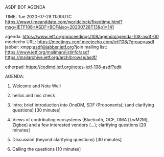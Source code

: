 ASDF BOF AGENDA

TIME: Tue   2020-07-28	11:00UTC
https://www.timeanddate.com/worldclock/fixedtime.html?msg=IETF108+ASDF+BOF&iso=20200728T13&p1=141

agenda:       https://www.ietf.org/proceedings/108/agenda/agenda-108-asdf-00
meetecho URL: https://meetings.conf.meetecho.com/ietf108/?group=asdf
jabber:       xmpp:asdf@jabber.ietf.org?join
mailing list: https://www.ietf.org/mailman/listinfo/asdf
              https://mailarchive.ietf.org/arch/browse/asdf/

etherpad:     https://codimd.ietf.org/notes-ietf-108-asdf?edit

AGENDA:
1) Welcome and Note Well

2) hellos and mic check

3) Intro; brief introduction into OneDM, SDF (Proponents);
   (and clarifying questions) [30 minutes]

4) Views of contributing ecosystems (Bluetooth, OCF, OMA [LwM2M], Zigbee) and
   a few interested vendors (…); clarifying questions [20 minutes]

5) Discussion (beyond clarifying questions) [30 minutes]

6) Calling the questions [10 minutes]


